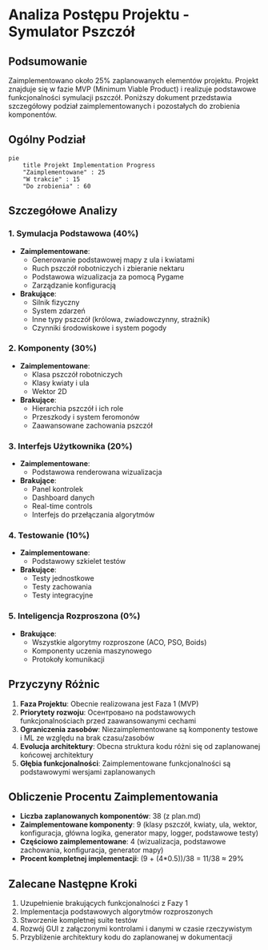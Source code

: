 # Analiza Postępu Projektu - Symulator Pszczół

## Podsumowanie
Zaimplementowano około 25% zaplanowanych elementów projektu. Projekt znajduje się w fazie MVP (Minimum Viable Product) i realizuje podstawowe funkcjonalności symulacji pszczół. Poniższy dokument przedstawia szczegółowy podział zaimplementowanych i pozostałych do zrobienia komponentów.

## Ogólny Podział
```mermaid
pie
    title Projekt Implementation Progress
    "Zaimplementowane" : 25
    "W trakcie" : 15
    "Do zrobienia" : 60
```

## Szczegółowe Analizy

### 1. Symulacja Podstawowa (40%)
- **Zaimplementowane**:
  - Generowanie podstawowej mapy z ula i kwiatami
  - Ruch pszczół robotniczych i zbieranie nektaru
  - Podstawowa wizualizacja za pomocą Pygame
  - Zarządzanie konfiguracją
- **Brakujące**:
  - Silnik fizyczny
  - System zdarzeń
  - Inne typy pszczół (królowa, zwiadowczynny, strażnik)
  - Czynniki środowiskowe i system pogody

### 2. Komponenty (30%)
- **Zaimplementowane**:
  - Klasa pszczół robotniczych
  - Klasy kwiaty i ula
  - Wektor 2D
- **Brakujące**:
  - Hierarchia pszczół i ich role
  - Przeszkody i system feromonów
  - Zaawansowane zachowania pszczół

### 3. Interfejs Użytkownika (20%)
- **Zaimplementowane**:
  - Podstawowa renderowana wizualizacja
- **Brakujące**:
  - Panel kontrolek
  - Dashboard danych
  - Real-time controls
  - Interfejs do przełączania algorytmów

### 4. Testowanie (10%)
- **Zaimplementowane**:
  - Podstawowy szkielet testów
- **Brakujące**:
  - Testy jednostkowe
  - Testy zachowania
  - Testy integracyjne

### 5. Inteligencja Rozproszona (0%)
- **Brakujące**:
  - Wszystkie algorytmy rozproszone (ACO, PSO, Boids)
  - Komponenty uczenia maszynowego
  - Protokoły komunikacji

## Przyczyny Różnic
1. **Faza Projektu**: Obecnie realizowana jest Faza 1 (MVP)
2. **Priorytety rozwoju**: Oсентрованo na podstawowych funkcjonalnościach przed zaawansowanymi cechami
3. **Ograniczenia zasobów**: Niezaimplementowane są komponenty testowe i ML ze względu na brak czasu/zasobów
4. **Evolucja architektury**: Obecna struktura kodu różni się od zaplanowanej końcowej architektury
5. **Głębia funkcjonalności**: Zaimplementowane funkcjonalności są podstawowymi wersjami zaplanowanych

## Obliczenie Procentu Zaimplementowania
- **Liczba zaplanowanych komponentów**: 38 (z plan.md)
- **Zaimplementowane komponenty**: 9 (klasy pszczół, kwiaty, ula, wektor, konfiguracja, główna logika, generator mapy, logger, podstawowe testy)
- **Częściowo zaimplementowane**: 4 (wizualizacja, podstawowe zachowania, konfiguracja, generator mapy)
- **Procent kompletnej implementacji**: (9 + (4*0.5))/38 = 11/38 ≈ 29%

## Zalecane Następne Kroki
1. Uzupełnienie brakujących funkcjonalności z Fazy 1
2. Implementacja podstawowych algorytmów rozproszonych
3. Stworzenie kompletnej suite testów
4. Rozwój GUI z załączonymi kontrolami i danymi w czasie rzeczywistym
5. Przybliżenie architektury kodu do zaplanowanej w dokumentacji